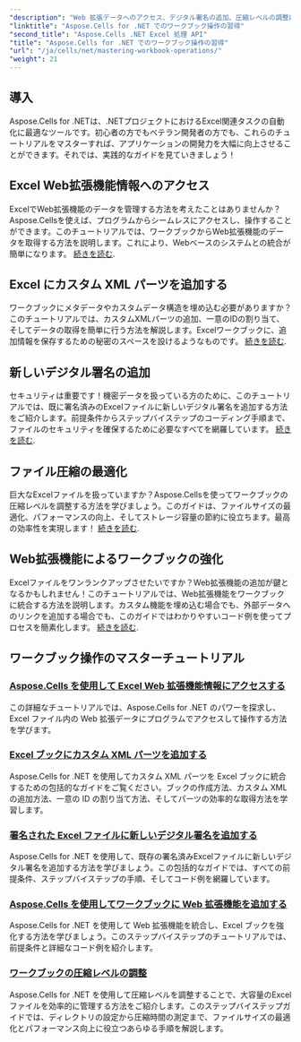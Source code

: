 ```yaml
---
"description": "Web 拡張データへのアクセス、デジタル署名の追加、圧縮レベルの調整に関するガイドを含む、Aspose.Cells for .NET チュートリアルの厳選リストをご覧ください。"
"linktitle": "Aspose.Cells for .NET でのワークブック操作の習得"
"second_title": "Aspose.Cells .NET Excel 処理 API"
"title": "Aspose.Cells for .NET でのワークブック操作の習得"
"url": "/ja/cells/net/mastering-workbook-operations/"
"weight": 21
---
```


## 導入

Aspose.Cells for .NETは、.NETプロジェクトにおけるExcel関連タスクの自動化に最適なツールです。初心者の方でもベテラン開発者の方でも、これらのチュートリアルをマスターすれば、アプリケーションの開発力を大幅に向上させることができます。それでは、実践的なガイドを見ていきましょう！  

## Excel Web拡張機能情報へのアクセス  

ExcelでWeb拡張機能のデータを管理する方法を考えたことはありませんか？Aspose.Cellsを使えば、プログラムからシームレスにアクセスし、操作することができます。このチュートリアルでは、ワークブックからWeb拡張機能のデータを取得する方法を説明します。これにより、Webベースのシステムとの統合が簡単になります。 [続きを読む](./accessing-excel-web-extension-information/).  

## Excel にカスタム XML パーツを追加する  

ワークブックにメタデータやカスタムデータ構造を埋め込む必要がありますか？このチュートリアルでは、カスタムXMLパーツの追加、一意のIDの割り当て、そしてデータの取得を簡単に行う方法を解説します。Excelワークブックに、追加情報を保存するための秘密のスペースを設けるようなものです。 [続きを読む](./add-custom-xml-parts/).  

## 新しいデジタル署名の追加  

セキュリティは重要です！機密データを扱っている方のために、このチュートリアルでは、既に署名済みのExcelファイルに新しいデジタル署名を追加する方法をご紹介します。前提条件からステップバイステップのコーディング手順まで、ファイルのセキュリティを確保するために必要なすべてを網羅しています。 [続きを読む](./adding-new-digital-signature-to-signed-excel-file/).  

## ファイル圧縮の最適化  

巨大なExcelファイルを扱っていますか？Aspose.Cellsを使ってワークブックの圧縮レベルを調整する方法を学びましょう。このガイドは、ファイルサイズの最適化、パフォーマンスの向上、そしてストレージ容量の節約に役立ちます。最高の効率性を実現します！ [続きを読む](./adjusting-compression-level/). 
 
## Web拡張機能によるワークブックの強化  

Excelファイルをワンランクアップさせたいですか？Web拡張機能の追加が鍵となるかもしれません！このチュートリアルでは、Web拡張機能をワークブックに統合する方法を説明します。カスタム機能を埋め込む場合でも、外部データへのリンクを追加する場合でも、このガイドではわかりやすいコード例を使ってプロセスを簡素化します。 [続きを読む](./adding-web-extension/).  

## ワークブック操作のマスターチュートリアル
### [Aspose.Cells を使用して Excel Web 拡張機能情報にアクセスする](./accessing-excel-web-extension-information/)
この詳細なチュートリアルでは、Aspose.Cells for .NET のパワーを探求し、Excel ファイル内の Web 拡張データにプログラムでアクセスして操作する方法を学びます。
### [Excel ブックにカスタム XML パーツを追加する](./add-custom-xml-parts/)
Aspose.Cells for .NET を使用してカスタム XML パーツを Excel ブックに統合するための包括的なガイドをご覧ください。ブックの作成方法、カスタム XML の追加方法、一意の ID の割り当て方法、そしてパーツの効率的な取得方法を学習します。
### [署名された Excel ファイルに新しいデジタル署名を追加する](./adding-new-digital-signature-to-signed-excel-file/)
Aspose.Cells for .NET を使用して、既存の署名済みExcelファイルに新しいデジタル署名を追加する方法を学びましょう。この包括的なガイドでは、すべての前提条件、ステップバイステップの手順、そしてコード例を網羅しています。
### [Aspose.Cells を使用してワークブックに Web 拡張機能を追加する](./adding-web-extension/)
Aspose.Cells for .NET を使用して Web 拡張機能を統合し、Excel ブックを強化する方法を学びましょう。このステップバイステップのチュートリアルでは、前提条件と詳細なコード例を紹介します。
### [ワークブックの圧縮レベルの調整](./adjusting-compression-level/)
Aspose.Cells for .NET を使用して圧縮レベルを調整することで、大容量のExcelファイルを効率的に管理する方法をご紹介します。このステップバイステップガイドでは、ディレクトリの設定から圧縮時間の測定まで、ファイルサイズの最適化とパフォーマンス向上に役立つあらゆる手順を解説します。